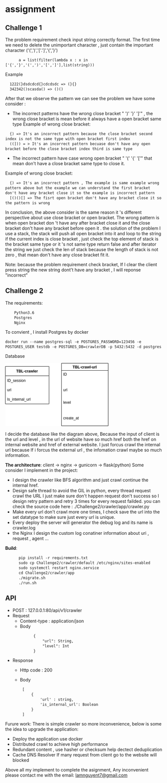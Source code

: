 # assignment

<h2>Challenge 1</h2>

The problem requirement check input string correctly format. The first time we need to delete the unimportant character , just contain the important character ('(',')','['.']','{','}')
```
      a = list(filter(lambda x : x in ['{','}','(',')','[',']'],list(string)))
```
Example

```
  1222(}dsdcdcd{}cdcdsdc => (}{}
  342342()scasda() => ()()
```
After that we observe the pattern we can see the problem we have some consider :
   - The incorrect patterns have the wrong close bracket " ')' '}' ']'" , the wrong close bracket is mean before it always have a open bracket same type
Example of wrong close bracket:
```
  {) => It's an incorrect pattern because the close bracket second index is not the same type with open bracket first index
  ((])) = > It's an incorrect pattern becuase don't have any open bracket before the close bracket index third is same type
```
  - The incorrect pattern have case wrong open bracket " '(' '{' '['" that mean don't have a close bracket same type to close it.
  
  
  Example of wrong close bracket:
```
  {) => It's an incorrect pattern , The example is same example wrong pattern above but the example we can understand the first bracket don't have any bracket close it so the example is incorrect pattern
  [()()[] => The fisrt open bracket don't have any bracket close it so the pattern is wrong
```
In conclusion, the above consider is the same reason it 's different perspective about use close bracket or open bracket. The wrong pattern is when open bracket don 't have any after bracket close it and the close bracket don't have any bracket before open it . the solution of the problem I use a stack, the stack will push all open bracket into it and loop to the string if the current index is close bracket , just check the top element of stack is the bracket same type or it 's not same type return false and after iterator the string we just check the len of stack because the length of stack is not zero , that mean don't have any close bracket fit it.

Note: because the problem requirement check bracket, If I clear the client press string the new string dont't have any bracket , I will reponse "incorrect"

<h2>Challenge 2</h2>

The requirements:
```
	Python3.6 
	Postgres
	Nginx
```
To convient , I install Postgres by docker 
```
docker run --name postgres-sql -e POSTGRES_PASSWORD=123456 -e POSTGRES_USER testdb -e POSTGRES_DB=crawlerDB -p 5432:5432 -d postgres 
```
 Database
 
![](image/diagram.png)

I decide the database like the diagram above, Because the input of client is the url and level , in the url of website have so much href both the href on internal website and href of external website. I just forcus crawl the internal url because If i forcus the external url , the infomation crawl maybe so much information.

<b>The architecture</b>: client -> nginx -> gunicorn -> flask(python)
Some consider I implement in the project:
- I design the crawler like BFS algorithm and just crawl continue the internal href.
- Design safe thread to avoid the GIL in python, every thread request crawl the URL I just make sure don't happen request don't success so I design retry pattern and retry 3 times for every request failded. you can check the source code here : ./Challenge2/crawler/app/crawler.py
- Make every url don't crawl more one times, I check save the url into the set datatype to make sure just every url is unique.
- Every deploy the server will generator the debug log and its name is crawler.log
- the Nginx I design the custom log conatiner information about uri , request , agent ...

<b>Build</b>:
```
      pip install -r requirements.txt
      sudo cp Challenge2/crawler/default /etc/nginx/sites-enabled
      sudo systemctl restart nginx.service
      cd Challenge2/crawler/app
      ./migrate.sh
      ./run.sh
```
## API 
  - POST :  127.0.0.1:80/api/v1/crawler
  - Request
    - Content-type	: application/json
    - Body 
      ```
            {
	            "url": String,
	            "level": Int
            }
      ```
   - Response
     - Http code : 200
     - Body
     
			[
				{
					'url' : string,
					'is_internal_url': Boolean
				}
			]     

   
Furure work:
      There is simple crawler so more inconvenience, below is some the idea to upgrade the application:
   - Deploy the application use docker 
   - Distributed crawl to achieve high performance
   - Redundant content , use hasher or checksum help dectect deduplication
   - Cache DNS Resolver If many request from client go to the website will blocked 
 
 Above all my implement to complete the asignment, Any inconvenient please contact me with the email: lamnguyent7@gmail.com
